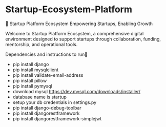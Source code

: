 # Startup-Ecosystem-Platform
🚀 Startup Platform Ecosystem
Empowering Startups, Enabling Growth

Welcome to Startup Platform Ecosystem, a comprehensive digital environment designed to support startups through collaboration, funding, mentorship, and operational tools.

Dependencies and instructions to run📝
-  pip install django
-  pip install mysqlclient
-  pip install validate-email-address
-  pip install pillow
-  pip install pymysql
-  download mysql https://dev.mysql.com/downloads/installer/
-  database name is startup
-  setup your db credentials in settings.py
-  pip install django-debug-toolbar
-  pip install djangorestframework
-  pip install djangorestframework-simplejwt    
